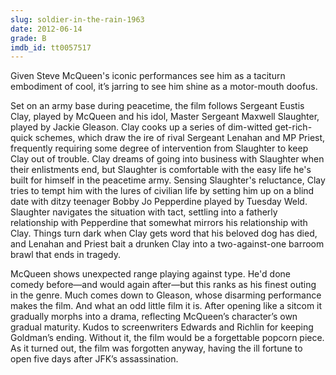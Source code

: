 ```yaml
---
slug: soldier-in-the-rain-1963
date: 2012-06-14
grade: B
imdb_id: tt0057517
---
```


Given Steve McQueen's iconic performances see him as a taciturn embodiment of cool, it’s jarring to see him shine as a motor-mouth doofus.

Set on an army base during peacetime, the film follows Sergeant Eustis Clay, played by McQueen and his idol, Master Sergeant Maxwell Slaughter, played by Jackie Gleason. Clay cooks up a series of dim-witted get-rich-quick schemes, which draw the ire of rival Sergeant Lenahan and MP Priest, frequently requiring some degree of intervention from Slaughter to keep Clay out of trouble. Clay dreams of going into business with Slaughter when their enlistments end, but Slaughter is comfortable with the easy life he's built for himself in the peacetime army. Sensing Slaughter's reluctance, Clay tries to tempt him with the lures of civilian life by setting him up on a blind date with ditzy teenager Bobby Jo Pepperdine played by Tuesday Weld. Slaughter navigates the situation with tact, settling into a fatherly relationship with Pepperdine that somewhat mirrors his relationship with Clay. Things turn dark when Clay gets word that his beloved dog has died, and Lenahan and Priest bait a drunken Clay into a two-against-one barroom brawl that ends in tragedy.

McQueen shows unexpected range playing against type. He'd done comedy before—and would again after—but this ranks as his finest outing in the genre. Much comes down to Gleason, whose disarming performance makes the film. And what an odd little film it is. After opening like a sitcom it gradually morphs into a drama, reflecting McQueen’s character’s own gradual maturity. Kudos to screenwriters Edwards and Richlin for keeping Goldman’s ending. Without it, the film would be a forgettable popcorn piece. As it turned out, the film was forgotten anyway, having the ill fortune to open five days after JFK’s assassination.
